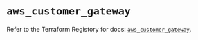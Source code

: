 # `aws_customer_gateway`

Refer to the Terraform Registory for docs: [`aws_customer_gateway`](https://registry.terraform.io/providers/hashicorp/aws/5.6.1/docs/resources/customer_gateway).
